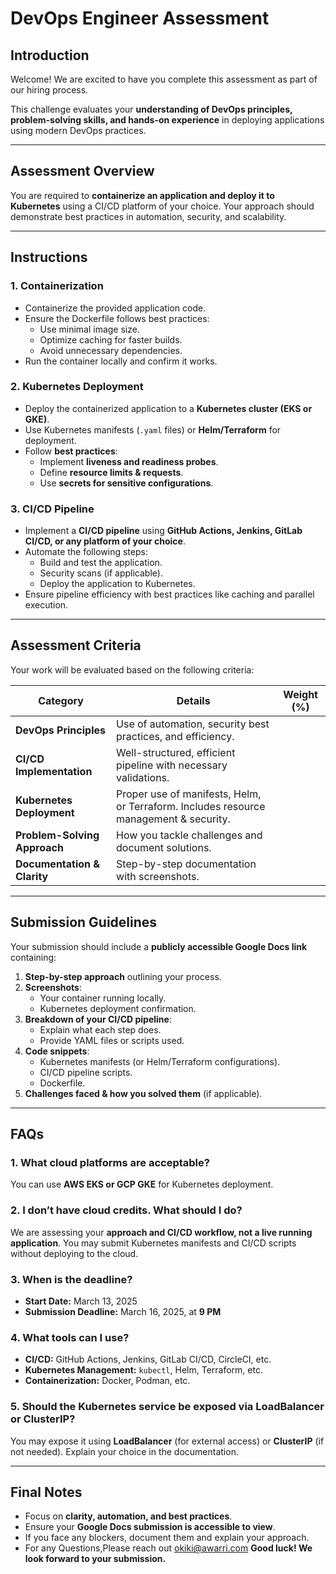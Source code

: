# DevOps Engineer Assessment

## Introduction
Welcome! We are excited to have you complete this assessment as part of our hiring process.  

This challenge evaluates your **understanding of DevOps principles, problem-solving skills, and hands-on experience** in deploying applications using modern DevOps practices.

---

##  Assessment Overview
You are required to **containerize an application and deploy it to Kubernetes** using a CI/CD platform of your choice. Your approach should demonstrate best practices in automation, security, and scalability.

---

##  Instructions

### **1. Containerization**
- Containerize the provided application code.
- Ensure the Dockerfile follows best practices:
  - Use minimal image size.
  - Optimize caching for faster builds.
  - Avoid unnecessary dependencies.
- Run the container locally and confirm it works.

### **2. Kubernetes Deployment**
- Deploy the containerized application to a **Kubernetes cluster (EKS or GKE)**.
- Use Kubernetes manifests (`.yaml` files) or **Helm/Terraform** for deployment.
- Follow **best practices**:
  - Implement **liveness and readiness probes**.
  - Define **resource limits & requests**.
  - Use **secrets for sensitive configurations**.

### **3. CI/CD Pipeline**
- Implement a **CI/CD pipeline** using **GitHub Actions, Jenkins, GitLab CI/CD, or any platform of your choice**.
- Automate the following steps:
  - Build and test the application.
  - Security scans (if applicable).
  - Deploy the application to Kubernetes.
- Ensure pipeline efficiency with best practices like caching and parallel execution.

---

##  Assessment Criteria

Your work will be evaluated based on the following criteria:

| **Category** | **Details** | **Weight (%)** |
|-------------|------------|----------------|
| **DevOps Principles** | Use of automation, security best practices, and efficiency. 
| **CI/CD Implementation** | Well-structured, efficient pipeline with necessary validations. 
| **Kubernetes Deployment** | Proper use of manifests, Helm, or Terraform. Includes resource management & security. 
| **Problem-Solving Approach** | How you tackle challenges and document solutions. 
| **Documentation & Clarity** | Step-by-step documentation with screenshots. 

---

##  Submission Guidelines
Your submission should include a **publicly accessible Google Docs link** containing:

1. **Step-by-step approach** outlining your process.
2. **Screenshots**:
   - Your container running locally.
   - Kubernetes deployment confirmation.
3. **Breakdown of your CI/CD pipeline**:
   - Explain what each step does.
   - Provide YAML files or scripts used.
4. **Code snippets**:
   - Kubernetes manifests (or Helm/Terraform configurations).
   - CI/CD pipeline scripts.
   - Dockerfile.
5. **Challenges faced & how you solved them** (if applicable).

---

## FAQs

### **1. What cloud platforms are acceptable?**
You can use **AWS EKS or GCP GKE** for Kubernetes deployment.

### **2. I don’t have cloud credits. What should I do?**
We are assessing your **approach and CI/CD workflow, not a live running application**. You may submit Kubernetes manifests and CI/CD scripts without deploying to the cloud.

### **3. When is the deadline?**
- **Start Date:** March 13, 2025  
- **Submission Deadline:** March 16, 2025, at **9 PM**  

### **4. What tools can I use?**
- **CI/CD:** GitHub Actions, Jenkins, GitLab CI/CD, CircleCI, etc.
- **Kubernetes Management:** `kubectl`, Helm, Terraform, etc.
- **Containerization:** Docker, Podman, etc.

### **5. Should the Kubernetes service be exposed via LoadBalancer or ClusterIP?**
You may expose it using **LoadBalancer** (for external access) or **ClusterIP** (if not needed). Explain your choice in the documentation.

---

## Final Notes
- Focus on **clarity, automation, and best practices**.
- Ensure your **Google Docs submission is accessible to view**.
- If you face any blockers, document them and explain your approach.
- For any Questions,Please reach out okiki@awarri.com
 **Good luck! We look forward to your submission.** 
